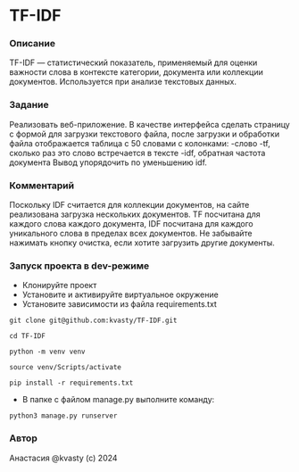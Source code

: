 # TF-IDF
### Описание
TF-IDF — статистический показатель, применяемый для оценки важности слова в контексте категории, документа или коллекции документов. Используется при анализе текстовых данных.
### Задание
Реализовать веб-приложение. В качестве интерфейса сделать страницу с формой для загрузки текстового файла, после загрузки и обработки файла отображается таблица с 50 словами с колонками:
-слово
-tf, сколько раз это слово встречается в тексте
-idf, обратная частота документа
Вывод упорядочить по уменьшению idf.
### Комментарий
Поскольку IDF считается для коллекции документов, на сайте реализована загрузка нескольких документов. TF посчитана для каждого слова каждого документа, IDF посчитана для каждого уникального слова в пределах всех документов. Не забывайте нажимать кнопку очистка, если хотите загрузить другие документы.
### Запуск проекта в dev-режиме
- Клонируйте проект
- Установите и активируйте виртуальное окружение
- Установите зависимости из файла requirements.txt
```
git clone git@github.com:kvasty/TF-IDF.git
```
```
cd TF-IDF
```
```
python -m venv venv
```
```
source venv/Scripts/activate
```
```
pip install -r requirements.txt
``` 
- В папке с файлом manage.py выполните команду:
```
python3 manage.py runserver
``` 
### Автор
Анастасия @kvasty (c) 2024
